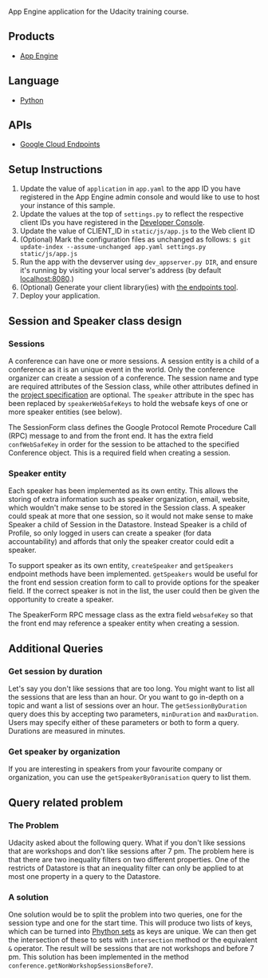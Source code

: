App Engine application for the Udacity training course.

## Products
- [App Engine][1]

## Language
- [Python][2]

## APIs
- [Google Cloud Endpoints][3]

## Setup Instructions
1. Update the value of `application` in `app.yaml` to the app ID you
   have registered in the App Engine admin console and would like to use to host
   your instance of this sample.
1. Update the values at the top of `settings.py` to
   reflect the respective client IDs you have registered in the
   [Developer Console][4].
1. Update the value of CLIENT_ID in `static/js/app.js` to the Web client ID
1. (Optional) Mark the configuration files as unchanged as follows:
   `$ git update-index --assume-unchanged app.yaml settings.py static/js/app.js`
1. Run the app with the devserver using `dev_appserver.py DIR`, and ensure it's
   running by visiting your local server's address (by default [localhost:8080][5].)
1. (Optional) Generate your client library(ies) with [the endpoints tool][6].
1. Deploy your application.

## Session and Speaker class design
### Sessions
A conference can have one or more sessions. A session entity is a child of
a conference as it is an unique event in the world. Only the conference
organizer can create a session of a conference. The session name and type are
required attributes of the Session class, while other attributes defined in the
[project specification][7] are optional. The `speaker` attribute in the spec has
been replaced by `speakerWebSafeKeys` to hold the websafe keys of one or more
speaker entities (see below).

The SessionForm class defines the Google Protocol Remote Procedure Call (RPC)
message to and from the front end. It has the extra field `confWebSafeKey` in order
for the session to be attached to the specified Conference object. This is a required
field when creating a session.

### Speaker entity
Each speaker has been implemented as its own entity. This allows the storing of
extra information such as speaker organization, email, website, which wouldn't make sense
to be stored in the Session class. A speaker could speak at more that one session,
so it would not make sense to make Speaker a child of Session in the Datastore.
Instead Speaker is a child of Profile, so only logged in users can create a speaker
(for data accountability) and affords that only the speaker creator could edit a
speaker.

To support speaker as its own entity, `createSpeaker` and `getSpeakers` endpoint
methods have been implemented. `getSpeakers` would be useful for the front end
session creation form to call to provide options for the speaker field. If the
correct speaker is not in the list, the user could then be given the opportunity
to create a speaker.

The SpeakerForm RPC message class as the extra field `websafeKey` so that the
front end may reference a speaker entity when creating a session.

## Additional Queries
### Get session by duration
Let's say you don't like sessions that are too long. You might want to list all
the sessions that are less than an hour. Or you want to go in-depth on a topic
and want a list of sessions over an hour. The `getSessionByDuration` query does
this by accepting two parameters, `minDuration` and `maxDuration`. Users may specify
either of these parameters or both to form a query. Durations are
measured in minutes.

### Get speaker by organization
If you are interesting in speakers from your favourite company or organization, you
can use the `getSpeakerByOranisation` query to list them.

## Query related problem
### The Problem
Udacity asked about the following query. What if you don't like sessions that are workshops
and don't like sessions after 7 pm. The problem here is that there are two inequality filters
on two different properties. One of the restricts of Datastore is that an inequality filter
can only be applied to at most one property in a query to the Datastore.

### A solution
One solution would be to split the problem into two queries, one for the session type
and one for the start time. This will produce two lists of keys, which can be turned
into [Phython sets][8] as keys are unique. We can then get the intersection of these
to sets with `intersection` method or the equivalent `&` operator. The result will
be sessions that are not workshops and before 7 pm. This solution has been implemented
in the method `conference.getNonWorkshopSessionsBefore7`.

[1]: https://developers.google.com/appengine
[2]: http://python.org
[3]: https://developers.google.com/appengine/docs/python/endpoints/
[4]: https://console.developers.google.com/
[5]: https://localhost:8080/
[6]: https://developers.google.com/appengine/docs/python/endpoints/endpoints_tool
[7]: https://docs.google.com/document/d/1H9anIDV4QCPttiQEwpGe6MnMBx92XCOlz0B4ciD7lOs/pub
[8]: https://docs.python.org/2/library/sets.html
